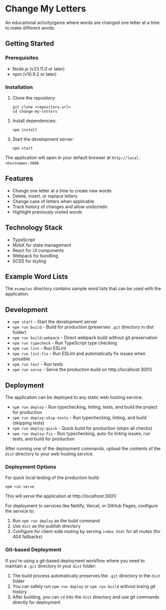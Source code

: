 # Change My Letters

An educational activity/game where words are changed one letter at a time to make different words.

## Getting Started

### Prerequisites

- Node.js (v23.11.0 or later)
- npm (v10.9.2 or later)

### Installation

1. Clone the repository:
   ```
   git clone <repository-url>
   cd change-my-letters
   ```

2. Install dependencies:
   ```
   npm install
   ```

3. Start the development server:
   ```
   npm start
   ```

The application will open in your default browser at `http://local.<hostname>:3000`.

## Features

- Change one letter at a time to create new words
- Delete, insert, or replace letters
- Change case of letters when applicable
- Track history of changes and allow undo/redo
- Highlight previously visited words

## Technology Stack

- TypeScript
- MobX for state management
- React for UI components
- Webpack for bundling
- SCSS for styling

## Example Word Lists

The `examples` directory contains sample word lists that can be used with the application.

## Development

- `npm start` - Start the development server
- `npm run build` - Build for production (preserves `.git` directory in dist folder)
- `npm run build:webpack` - Direct webpack build without git preservation
- `npm run typecheck` - Run TypeScript type checking
- `npm run lint` - Run ESLint
- `npm run lint:fix` - Run ESLint and automatically fix issues when possible
- `npm run test` - Run tests
- `npm run serve` - Serve the production build on http://localhost:3001/

## Deployment

The application can be deployed to any static web hosting service:

- `npm run deploy` - Run typechecking, linting, tests, and build the project for production
- `npm run deploy:skip-tests` - Run typechecking, linting, and build (skipping tests)
- `npm run deploy:quick` - Quick build for production (skips all checks)
- `npm run deploy:fix` - Run typechecking, auto-fix linting issues, run tests, and build for production

After running one of the deployment commands, upload the contents of the `dist` directory to your web hosting service.

### Deployment Options

For quick local testing of the production build:
```
npm run serve
```
This will serve the application at http://localhost:3001/

For deployment to services like Netlify, Vercel, or GitHub Pages, configure the service to:
1. Run `npm run deploy` as the build command
2. Use `dist` as the publish directory
3. Configure for client-side routing by serving `index.html` for all routes (for 404 fallbacks)

### Git-based Deployment

If you're using a git-based deployment workflow where you need to maintain a `.git` directory in your `dist` folder:

1. The build process automatically preserves the `.git` directory in the `dist` folder
2. You can safely run `npm run deploy` or `npm run build` without losing git history
3. After building, you can `cd` into the `dist` directory and use git commands directly for deployment